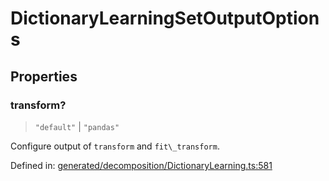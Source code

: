# DictionaryLearningSetOutputOptions

## Properties

### transform?

> `"default"` \| `"pandas"`

Configure output of `transform` and `fit\_transform`.

Defined in:  [generated/decomposition/DictionaryLearning.ts:581](https://github.com/transitive-bullshit/scikit-learn-ts/blob/b59c1ff/packages/sklearn/src/generated/decomposition/DictionaryLearning.ts#L581)
